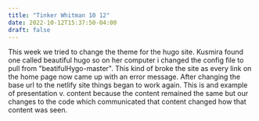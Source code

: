 ```yaml
---
title: "Tinker Whitman 10 12"
date: 2022-10-12T15:37:50-04:00
draft: false
---
```


This week we tried to change the theme for the hugo site. Kusmira found one called beautiful hugo so on her computer i changed the config file to pull from "beatifulHygo-master". This kind of broke the site as every link on the home page now came up with an error message. After changing the base url to the netlify site things began to work again. This is and example of presentation v. content because the content remained the same but our changes to the code which communicated that content changed how that content was seen.